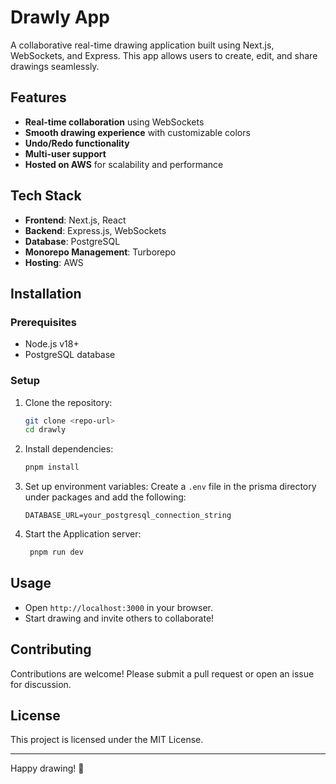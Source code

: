 # Drawly App

A collaborative real-time drawing application built using Next.js, WebSockets, and Express. This app allows users to create, edit, and share drawings seamlessly.

## Features

- **Real-time collaboration** using WebSockets
- **Smooth drawing experience** with customizable colors
- **Undo/Redo functionality**
- **Multi-user support**
- **Hosted on AWS** for scalability and performance

## Tech Stack

- **Frontend**: Next.js, React
- **Backend**: Express.js, WebSockets
- **Database**: PostgreSQL
- **Monorepo Management**: Turborepo
- **Hosting**: AWS

## Installation

### Prerequisites
- Node.js v18+
- PostgreSQL database

### Setup
1. Clone the repository:
   ```bash
   git clone <repo-url>
   cd drawly
   ```
2. Install dependencies:
   ```bash
   pnpm install
   ```
3. Set up environment variables:
   Create a `.env` file in the prisma directory under packages and add the following:
   ```env
   DATABASE_URL=your_postgresql_connection_string
   ```
4. Start the Application server:
   ```bash
    pnpm run dev
   ```

## Usage

- Open `http://localhost:3000` in your browser.
- Start drawing and invite others to collaborate!

## Contributing

Contributions are welcome! Please submit a pull request or open an issue for discussion.

## License

This project is licensed under the MIT License.

---

Happy drawing! 🎨

